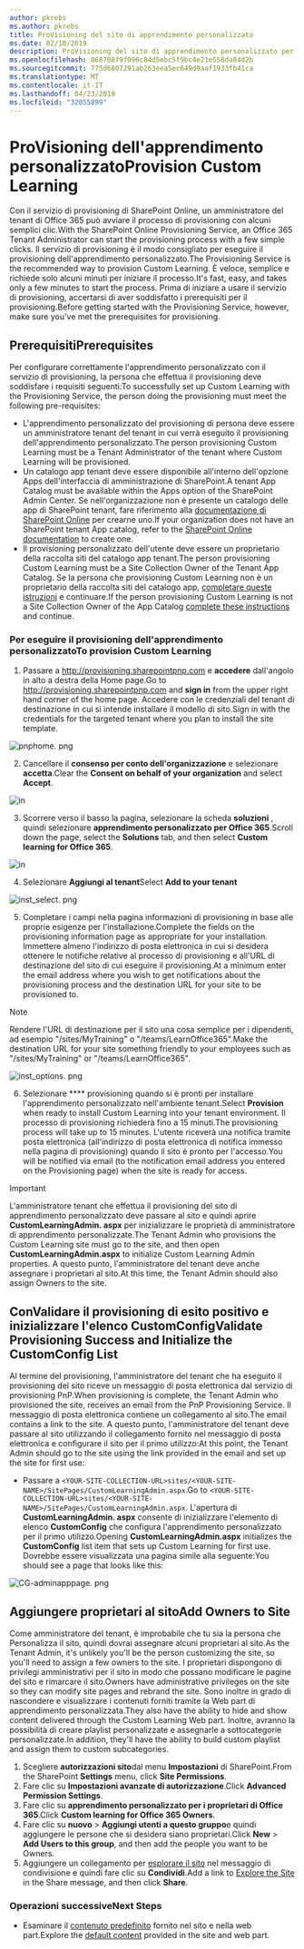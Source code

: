 ```yaml
---
author: pkrebs
ms.author: pkrebs
title: ProVisioning del sito di apprendimento personalizzato
ms.date: 02/10/2019
description: ProVisioning del sito di apprendimento personalizzato per Office 365 tramite il motore di provisioning di SharePoint
ms.openlocfilehash: 868708f9f096c84d5ebc5f9bc4e21e558da84d2b
ms.sourcegitcommit: 775d6807291ab263eea5ec649d9aaf1933fb41ca
ms.translationtype: MT
ms.contentlocale: it-IT
ms.lasthandoff: 04/23/2019
ms.locfileid: "32055899"
---
```

# <a name="provision-custom-learning"></a><span data-ttu-id="21593-103">ProVisioning dell'apprendimento personalizzato</span><span class="sxs-lookup"><span data-stu-id="21593-103">Provision Custom Learning</span></span> 

<span data-ttu-id="21593-104">Con il servizio di provisioning di SharePoint Online, un amministratore del tenant di Office 365 può avviare il processo di provisioning con alcuni semplici clic.</span><span class="sxs-lookup"><span data-stu-id="21593-104">With the SharePoint Online Provisioning Service, an Office 365 Tenant Administrator can start the provisioning process with a few simple clicks.</span></span> <span data-ttu-id="21593-105">Il servizio di provisioning è il modo consigliato per eseguire il provisioning dell'apprendimento personalizzato.</span><span class="sxs-lookup"><span data-stu-id="21593-105">The Provisioning Service is the recommended way to provision Custom Learning.</span></span> <span data-ttu-id="21593-106">È veloce, semplice e richiede solo alcuni minuti per iniziare il processo.</span><span class="sxs-lookup"><span data-stu-id="21593-106">It's fast, easy, and takes only a few minutes to start the process.</span></span> <span data-ttu-id="21593-107">Prima di iniziare a usare il servizio di provisioning, accertarsi di aver soddisfatto i prerequisiti per il provisioning.</span><span class="sxs-lookup"><span data-stu-id="21593-107">Before getting started with the Provisioning Service, however, make sure you've met the prerequisites for provisioning.</span></span>

## <a name="prerequisites"></a><span data-ttu-id="21593-108">Prerequisiti</span><span class="sxs-lookup"><span data-stu-id="21593-108">Prerequisites</span></span>
 
<span data-ttu-id="21593-109">Per configurare correttamente l'apprendimento personalizzato con il servizio di provisioning, la persona che effettua il provisioning deve soddisfare i requisiti seguenti:</span><span class="sxs-lookup"><span data-stu-id="21593-109">To successfully set up Custom Learning with the Provisioning Service, the person doing the provisioning must meet the following pre-requisites:</span></span> 
 
- <span data-ttu-id="21593-110">L'apprendimento personalizzato del provisioning di persona deve essere un amministratore tenant del tenant in cui verrà eseguito il provisioning dell'apprendimento personalizzato.</span><span class="sxs-lookup"><span data-stu-id="21593-110">The person provisioning Custom Learning must be a Tenant Administrator of the tenant where Custom Learning will be provisioned.</span></span>  
- <span data-ttu-id="21593-111">Un catalogo app tenant deve essere disponibile all'interno dell'opzione Apps dell'interfaccia di amministrazione di SharePoint.</span><span class="sxs-lookup"><span data-stu-id="21593-111">A tenant App Catalog must be available within the Apps option of the SharePoint Admin Center.</span></span> <span data-ttu-id="21593-112">Se nell'organizzazione non è presente un catalogo delle app di SharePoint tenant, fare riferimento alla [documentazione di SharePoint Online](https://docs.microsoft.com/en-us/sharepoint/use-app-catalog) per crearne uno.</span><span class="sxs-lookup"><span data-stu-id="21593-112">If your organization does not have an SharePoint tenant App catalog, refer to the [SharePoint Online documentation](https://docs.microsoft.com/en-us/sharepoint/use-app-catalog) to create one.</span></span>  
- <span data-ttu-id="21593-113">Il provisioning personalizzato dell'utente deve essere un proprietario della raccolta siti del catalogo app tenant.</span><span class="sxs-lookup"><span data-stu-id="21593-113">The person provisioning Custom Learning must be a Site Collection Owner of the Tenant App Catalog.</span></span> <span data-ttu-id="21593-114">Se la persona che provisioning Custom Learning non è un proprietario della raccolta siti del catalogo app, [completare queste istruzioni](addappadmin.md) e continuare.</span><span class="sxs-lookup"><span data-stu-id="21593-114">If the person provisioning Custom Learning is not a Site Collection Owner of the App Catalog [complete these instructions](addappadmin.md) and continue.</span></span> 

### <a name="to-provision-custom-learning"></a><span data-ttu-id="21593-115">Per eseguire il provisioning dell'apprendimento personalizzato</span><span class="sxs-lookup"><span data-stu-id="21593-115">To provision Custom Learning</span></span>

1. <span data-ttu-id="21593-116">Passare a http://provisioning.sharepointpnp.com e **accedere** dall'angolo in alto a destra della Home page.</span><span class="sxs-lookup"><span data-stu-id="21593-116">Go to http://provisioning.sharepointpnp.com and **sign in** from the upper right hand corner of the home page.</span></span>  <span data-ttu-id="21593-117">Accedere con le credenziali del tenant di destinazione in cui si intende installare il modello di sito.</span><span class="sxs-lookup"><span data-stu-id="21593-117">Sign in with the  credentials for the targeted tenant where you plan to install the site template.</span></span>

![pnphome. png](media/inst_signin.png)

2. <span data-ttu-id="21593-119">Cancellare il **consenso per conto dell'organizzazione** e selezionare **accetta**.</span><span class="sxs-lookup"><span data-stu-id="21593-119">Clear the **Consent on behalf of your organization** and select **Accept**.</span></span>

![in](media/inst_perms.png)

3. <span data-ttu-id="21593-121">Scorrere verso il basso la pagina, selezionare la scheda **soluzioni** , quindi selezionare **apprendimento personalizzato per Office 365**.</span><span class="sxs-lookup"><span data-stu-id="21593-121">Scroll down the page, select the **Solutions** tab, and then select **Custom learning for Office 365**.</span></span> 

![in](media/inst_select.png)

4. <span data-ttu-id="21593-123">Selezionare **Aggiungi al tenant**</span><span class="sxs-lookup"><span data-stu-id="21593-123">Select **Add to your tenant**</span></span>

![inst_select. png](media/inst_add.png)

5. <span data-ttu-id="21593-125">Completare i campi nella pagina informazioni di provisioning in base alle proprie esigenze per l'installazione.</span><span class="sxs-lookup"><span data-stu-id="21593-125">Complete the fields on the provisioning information page as appropriate for your installation.</span></span> <span data-ttu-id="21593-126">Immettere almeno l'indirizzo di posta elettronica in cui si desidera ottenere le notifiche relative al processo di provisioning e all'URL di destinazione del sito di cui eseguire il provisioning.</span><span class="sxs-lookup"><span data-stu-id="21593-126">At a minimum enter the email address where you wish to get notifications about the provisioning process and the destination URL for your site to be provisioned to.</span></span>  
> [!NOTE]
> <span data-ttu-id="21593-127">Rendere l'URL di destinazione per il sito una cosa semplice per i dipendenti, ad esempio "/sites/MyTraining" o "/teams/LearnOffice365".</span><span class="sxs-lookup"><span data-stu-id="21593-127">Make the destination URL for your site something friendly to your employees such as "/sites/MyTraining" or "/teams/LearnOffice365".</span></span>

![inst_options. png](media/inst_options.png)

6. <span data-ttu-id="21593-129">Selezionare \*\*\*\* provisioning quando si è pronti per installare l'apprendimento personalizzato nell'ambiente tenant.</span><span class="sxs-lookup"><span data-stu-id="21593-129">Select **Provision** when ready to install Custom Learning into your tenant environment.</span></span>  <span data-ttu-id="21593-130">Il processo di provisioning richiederà fino a 15 minuti.</span><span class="sxs-lookup"><span data-stu-id="21593-130">The provisioning process will take up to 15 minutes.</span></span> <span data-ttu-id="21593-131">L'utente riceverà una notifica tramite posta elettronica (all'indirizzo di posta elettronica di notifica immesso nella pagina di provisioning) quando il sito è pronto per l'accesso.</span><span class="sxs-lookup"><span data-stu-id="21593-131">You will be notified via email (to the notification email address you entered on the Provisioning page) when the site is ready for access.</span></span> 

> [!IMPORTANT]
> <span data-ttu-id="21593-132">L'amministratore tenant che effettua il provisioning del sito di apprendimento personalizzato deve passare al sito e quindi aprire **CustomLearningAdmin. aspx** per inizializzare le proprietà di amministratore di apprendimento personalizzate.</span><span class="sxs-lookup"><span data-stu-id="21593-132">The Tenant Admin who provisions the Custom Learning site must go to the site, and then open **CustomLearningAdmin.aspx** to initialize Custom Learning Admin properties.</span></span> <span data-ttu-id="21593-133">A questo punto, l'amministratore del tenant deve anche assegnare i proprietari al sito.</span><span class="sxs-lookup"><span data-stu-id="21593-133">At this time, the Tenant Admin should also assign Owners to the site.</span></span> 

## <a name="validate-provisioning-success-and-initialize-the-customconfig-list"></a><span data-ttu-id="21593-134">ConValidare il provisioning di esito positivo e inizializzare l'elenco CustomConfig</span><span class="sxs-lookup"><span data-stu-id="21593-134">Validate Provisioning Success and Initialize the CustomConfig List</span></span>

<span data-ttu-id="21593-135">Al termine del provisioning, l'amministratore del tenant che ha eseguito il provisioning del sito riceve un messaggio di posta elettronica dal servizio di provisioning PnP.</span><span class="sxs-lookup"><span data-stu-id="21593-135">When provisioning is complete, the Tenant Admin who provisioned the site, receives an email from the PnP Provisioning Service.</span></span> <span data-ttu-id="21593-136">Il messaggio di posta elettronica contiene un collegamento al sito.</span><span class="sxs-lookup"><span data-stu-id="21593-136">The email contains a link to the site.</span></span> <span data-ttu-id="21593-137">A questo punto, l'amministratore del tenant deve passare al sito utilizzando il collegamento fornito nel messaggio di posta elettronica e configurare il sito per il primo utilizzo:</span><span class="sxs-lookup"><span data-stu-id="21593-137">At this point, the Tenant Admin should go to the site using the link provided in the email and set up the site for first use:</span></span>

- <span data-ttu-id="21593-138">Passare a `<YOUR-SITE-COLLECTION-URL>sites/<YOUR-SITE-NAME>/SitePages/CustomLearningAdmin.aspx`.</span><span class="sxs-lookup"><span data-stu-id="21593-138">Go to `<YOUR-SITE-COLLECTION-URL>sites/<YOUR-SITE-NAME>/SitePages/CustomLearningAdmin.aspx`.</span></span> <span data-ttu-id="21593-139">L'apertura di **CustomLearningAdmin. aspx** consente di inizializzare l'elemento di elenco **CustomConfig** che configura l'apprendimento personalizzato per il primo utilizzo.</span><span class="sxs-lookup"><span data-stu-id="21593-139">Opening **CustomLearningAdmin.aspx** initializes the **CustomConfig** list item that sets up Custom Learning for first use.</span></span> <span data-ttu-id="21593-140">Dovrebbe essere visualizzata una pagina simile alla seguente:</span><span class="sxs-lookup"><span data-stu-id="21593-140">You should see a page that looks like this:</span></span>

![CG-adminapppage. png](media/cg-adminapppage.png)

## <a name="add-owners-to-site"></a><span data-ttu-id="21593-142">Aggiungere proprietari al sito</span><span class="sxs-lookup"><span data-stu-id="21593-142">Add Owners to Site</span></span>
<span data-ttu-id="21593-143">Come amministratore del tenant, è improbabile che tu sia la persona che Personalizza il sito, quindi dovrai assegnare alcuni proprietari al sito.</span><span class="sxs-lookup"><span data-stu-id="21593-143">As the Tenant Admin, it's unlikely you'll be the person customizing the site, so you'll need to assign a few owners to the site.</span></span> <span data-ttu-id="21593-144">I proprietari dispongono di privilegi amministrativi per il sito in modo che possano modificare le pagine del sito e rimarcare il sito.</span><span class="sxs-lookup"><span data-stu-id="21593-144">Owners have administrative privileges on the site so they can modify site pages and rebrand the site.</span></span> <span data-ttu-id="21593-145">Sono inoltre in grado di nascondere e visualizzare i contenuti forniti tramite la Web part di apprendimento personalizzata.</span><span class="sxs-lookup"><span data-stu-id="21593-145">They also have the ability to hide and show content delivered through the Custom Learning Web part.</span></span> <span data-ttu-id="21593-146">Inoltre, avranno la possibilità di creare playlist personalizzate e assegnarle a sottocategorie personalizzate.</span><span class="sxs-lookup"><span data-stu-id="21593-146">In addition, they'll have the ability to build custom playlist and assign them to custom subcategories.</span></span>  

1. <span data-ttu-id="21593-147">Scegliere **autorizzazioni sito**dal menu **Impostazioni** di SharePoint.</span><span class="sxs-lookup"><span data-stu-id="21593-147">From the SharePoint **Settings** menu, click **Site Permissions**.</span></span>
2. <span data-ttu-id="21593-148">Fare clic su **Impostazioni avanzate di autorizzazione**.</span><span class="sxs-lookup"><span data-stu-id="21593-148">Click **Advanced Permission Settings**.</span></span>
3. <span data-ttu-id="21593-149">Fare clic su **apprendimento personalizzato per i proprietari di Office 365**.</span><span class="sxs-lookup"><span data-stu-id="21593-149">Click **Custom learning for Office 365 Owners**.</span></span>
4. <span data-ttu-id="21593-150">Fare clic su **nuovo** > **Aggiungi utenti a questo gruppo**e quindi aggiungere le persone che si desidera siano proprietari.</span><span class="sxs-lookup"><span data-stu-id="21593-150">Click **New** > **Add Users to this group**, and then add the people you want to be Owners.</span></span> 
5. <span data-ttu-id="21593-151">Aggiungere un collegamento per [esplorare il sito](custom_exploresite.md) nel messaggio di condivisione e quindi fare clic su **Condividi**.</span><span class="sxs-lookup"><span data-stu-id="21593-151">Add a link to [Explore the Site](custom_exploresite.md) in the Share message, and then click **Share**.</span></span>

### <a name="next-steps"></a><span data-ttu-id="21593-152">Operazioni successive</span><span class="sxs-lookup"><span data-stu-id="21593-152">Next Steps</span></span>
- <span data-ttu-id="21593-153">Esaminare il [contenuto predefinito](custom_exploresite.md) fornito nel sito e nella web part.</span><span class="sxs-lookup"><span data-stu-id="21593-153">Explore the [default content](custom_exploresite.md) provided in the site and web part.</span></span>
